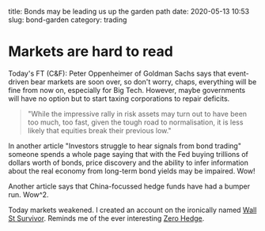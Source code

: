 title: Bonds may be leading us up the garden path
date: 2020-05-13 10:53
slug: bond-garden
category: trading

# Markets are hard to read

Today's FT (C&F): Peter Oppenheimer of Goldman Sachs says that event-driven bear markets are soon over, 
so don't worry, chaps, everything will be fine from now on, especially for Big Tech. 
However, maybe governments will have no option but to start taxing corporations to repair deficits.

>"While the impressive rally in risk assets may turn out to have been too much, too fast, given the tough road to normalisation, it is less likely that equities break their previous low."

In another article "Investors struggle to hear signals from bond trading" someone spends a whole page saying that 
with the Fed buying trillions of dollars worth of bonds, price discovery and the ability
to infer information about the real economy from long-term bond yields may be impaired. Wow!

Another article says that China-focussed hedge funds have had a bumper run. Wow^2.

Today markets weakened. I created an account on the ironically named  [Wall St Survivor](https://app.wallstreetsurvivor.com/dashboard). Reminds me of the ever interesting [Zero Hedge](https://www.zerohedge.com/).
